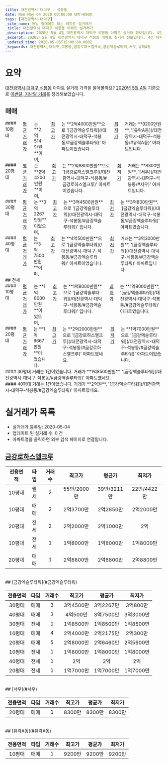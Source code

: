 ```yaml
---
title: 대전광역시 대덕구 - 석봉동
date: Mon May 04 2020 00:00:00 GMT+0900
tags: [대전광역시-대덕구]
_site_name: 매일 업데이트 되는 아파트 실거래가
_title: 대전광역시 대덕구 석봉동 아파트 실거래가
_description: 2020년 5월 4일 대전광역시 대덕구 석봉동 아파트 실거래 정보입니다. 4건 아파트 정보가 있습니다.
_excerpt: 2020년 5월 4일 대전광역시 대덕구 석봉동 아파트 실거래 정보입니다. 4건 아파트 정보가 있습니다.
_updated_time: 2020-05-03T15:00:00.000Z
_keywords: 대전광역시,대덕구,석봉동,금강로하스엘크루,금강엑슬루타워,서우,유락A동
---
```





# 요약
<ins>대전광역시 대덕구 석봉동</ins> 아파트 실거래 가격을 알아볼까요? <ins>2020년 5월 4일</ins> 기준으로 <ins>이번달, 지난달 거래</ins>를 정리해보았습니다.

## 매매
<div class="container">
<div class="six columns" markdown="1">
#### 10평대
<ins>평균 거래가</ins>는 **2억514만원**이며, <ins>최고가</ins>는 **2억4000만원**으로 '[금강엑슬루타워](/대전광역시-대덕구-석봉동/#금강엑슬루타워)' 아파트이었습니다. <ins>최저가</ins> 거래는 **9200만원**, '[유락A동](/대전광역시-대덕구-석봉동/#유락A동)' 아파트입니다.
</div>
<div class="six columns" markdown="1">
#### 20평대
<ins>평균 거래가</ins>는 **2억4200만원**이며, <ins>최고가</ins>는 **2억8800만원**으로 '[금강로하스엘크루](/대전광역시-대덕구-석봉동/#금강로하스엘크루)' 아파트이었습니다. <ins>최저가</ins> 거래는 **8300만원**, '[서우](/대전광역시-대덕구-석봉동/#서우)' 아파트입니다.
</div>
</div>
<div class="container">
<div class="six columns" markdown="1">
#### 30평대
<ins>평균 거래가</ins>는 **3억2267만원**이었으며, <ins>최고가</ins>는 **3억4500만원**으로 '[금강엑슬루타워](/대전광역시-대덕구-석봉동/#금강엑슬루타워)' 입니다. <ins>최저가</ins>는 **3억800만원**, '[금강엑슬루타워](/대전광역시-대덕구-석봉동/#금강엑슬루타워)' 아파트였습니다.
</div>
<div class="six columns" markdown="1">
#### 40평대
<ins>평균 거래가</ins>는 **3억7500만원**이며, <ins>최고가</ins>는 **4억500만원**으로 '[금강엑슬루타워](/대전광역시-대덕구-석봉동/#금강엑슬루타워)' 아파트이었습니다. <ins>최저가</ins> 거래는 **3억3000만원**, '[금강엑슬루타워](/대전광역시-대덕구-석봉동/#금강엑슬루타워)' 아파트입니다.
</div>
</div>
## 전세
<div class="container">
<div class="six columns" markdown="1">
#### 10평대
<ins>평균 거래가</ins>는 **1억8000만원**이었으며, <ins>최고가</ins>는 **1억8000만원**으로 '[금강엑슬루타워](/대전광역시-대덕구-석봉동/#금강엑슬루타워)' 입니다. <ins>최저가</ins>는 **1억8000만원**, '[금강엑슬루타워](/대전광역시-대덕구-석봉동/#금강엑슬루타워)' 아파트였습니다.
</div>
<div class="six columns" markdown="1">
#### 20평대
<ins>평균 거래가</ins>는 **1억9667만원**이었습니다. <ins>최고가</ins>는 **2억2000만원**으로 '[금강로하스엘크루](/대전광역시-대덕구-석봉동/#금강로하스엘크루)' 아파트였네요. <ins>최저가</ins>는 **1억7000만원**으로 '[금강엑슬루타워](/대전광역시-대덕구-석봉동/#금강엑슬루타워)' 아파트이었습니다.
</div>
</div>
<div class="container">
<div class="six columns" markdown="1">
#### 30평대
거래는 1건이었습니다. 거래가 **1억8500만원**, '[금강엑슬루타워](/대전광역시-대덕구-석봉동/#금강엑슬루타워)' 아파트였네요.
</div>
<div class="six columns" markdown="1">
#### 40평대
거래는 1건이었습니다. 거래가 **2억원**, '[금강엑슬루타워](/대전광역시-대덕구-석봉동/#금강엑슬루타워)' 아파트였네요.
</div>
</div>



# 실거래가 목록
- 실거래가 등록일: 2020-05-04
- 업데이트 된 실거래 수: 0 건
- 아파트명을 클릭하면 외부 검색 페이지로 연결됩니다.

## [금강로하스엘크루](#금강로하스엘크루)

|전용면적|타입|거래수|최고가|평균가|최저가|
|:---:|:---:|:---:|:---:|:---:|:---:|
|10평대|<span class="deal-type-3">월세</span>|2|55만/2000만|39만/3211만|22만/4422만|
|10평대|<span class="deal-type-1">매매</span>|2|2억3700만|2억2850만|2억2000만|
|20평대|<span class="deal-type-2">전세</span>|2|2억2000만|2억1000만|2억|
|10평대|<span class="deal-type-2">전세</span>|1|1억8000만|1억8000만|1억8000만|
|20평대|<span class="deal-type-1">매매</span>|1|2억8800만|2억8800만|2억8800만|

<br/>
## [금강엑슬루타워](#금강엑슬루타워)

|전용면적|타입|거래수|최고가|평균가|최저가|
|:---:|:---:|:---:|:---:|:---:|:---:|
|30평대|<span class="deal-type-1">매매</span>|3|3억4500만|3억2267만|3억800만|
|40평대|<span class="deal-type-1">매매</span>|3|4억500만|3억7500만|3억3000만|
|30평대|<span class="deal-type-2">전세</span>|1|1억8500만|1억8500만|1억8500만|
|10평대|<span class="deal-type-1">매매</span>|4|2억4000만|2억2175만|2억300만|
|20평대|<span class="deal-type-1">매매</span>|5|2억8000만|2억6460만|2억5600만|
|10평대|<span class="deal-type-2">전세</span>|1|1억8000만|1억8000만|1억8000만|
|40평대|<span class="deal-type-2">전세</span>|1|2억|2억|2억|
|20평대|<span class="deal-type-2">전세</span>|1|1억7000만|1억7000만|1억7000만|

<br/>
## [서우](#서우)

|전용면적|타입|거래수|최고가|평균가|최저가|
|:---:|:---:|:---:|:---:|:---:|:---:|
|20평대|<span class="deal-type-1">매매</span>|1|8300만|8300만|8300만|

<br/>
## [유락A동](#유락A동)

|전용면적|타입|거래수|최고가|평균가|최저가|
|:---:|:---:|:---:|:---:|:---:|:---:|
|10평대|<span class="deal-type-1">매매</span>|1|9200만|9200만|9200만|

<br/>



